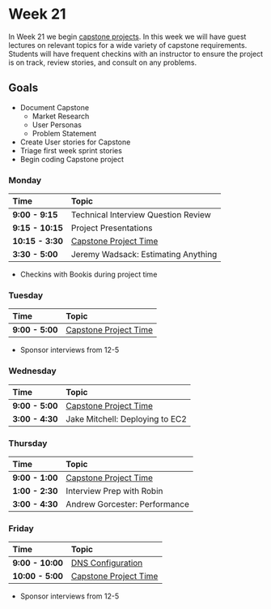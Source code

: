 # Week 21

In Week 21 we begin [capstone projects](../capstone/capstone.md). In this week
we will have guest lectures on relevant topics for a wide variety of capstone
requirements. Students will have frequent checkins with an instructor to ensure
the project is on track, review stories, and consult on any problems.

## Goals

- Document Capstone 
    - Market Research
    - User Personas
    - Problem Statement
- Create User stories for Capstone
- Triage first week sprint stories
- Begin coding Capstone project

### Monday

| Time              | Topic                                        |
|:------------------|:---------------------------------------------|
| **9:00 - 9:15**   | Technical Interview Question Review          |
| **9:15 - 10:15**  | Project Presentations          |
| **10:15 - 3:30**  | [Capstone Project Time](../capstone/capstone.md)|
| **3:30 - 5:00**   | Jeremy Wadsack: Estimating Anything  |

* Checkins with Bookis during project time

### Tuesday

| Time             | Topic                                                  |
|:-----------------|:-------------------------------------------------------|
| **9:00 - 5:00**  | [Capstone Project Time](../capstone/capstone.md)|

* Sponsor interviews from 12-5

### Wednesday

| Time            | Topic                      |
|:----------------|:---------------------------|
| **9:00 - 5:00**  | [Capstone Project Time](../capstone/capstone.md)|
| **3:00 - 4:30**   | Jake Mitchell: Deploying to EC2 |

### Thursday

| Time            | Topic                            |
|:----------------|:---------------------------------|
| **9:00 - 1:00**  | [Capstone Project Time](../capstone/capstone.md)|
| **1:00 - 2:30** | Interview Prep with Robin   |
| **3:00 - 4:30** | Andrew Gorcester: Performance |

### Friday

| Time            | Topic        |
|:----------------|:-------------|
| **9:00 - 10:00**  | [DNS Configuration](wednesday/dns-configuration.md)|
| **10:00 - 5:00**  | [Capstone Project Time](../capstone/capstone.md)|

* Sponsor interviews from 12-5
